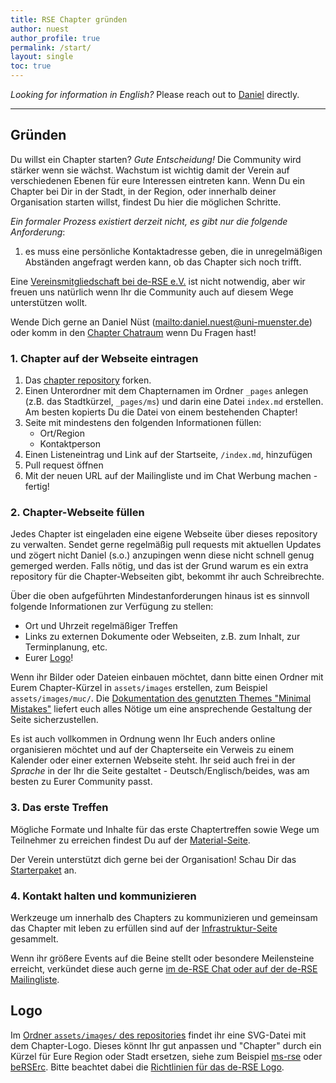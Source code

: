 ```yaml
---
title: RSE Chapter gründen
author: nuest
author_profile: true
permalink: /start/
layout: single
toc: true
---
```


_Looking for information in English?_ Please reach out to [Daniel](mailto:daniel.nuest@uni-muenster.de) directly.

------

## Gründen

Du willst ein Chapter starten?
_Gute Entscheidung!_
Die Community wird stärker wenn sie wächst.
Wachstum ist wichtig damit der Verein auf verschiedenen Ebenen für eure Interessen eintreten kann.
Wenn Du ein Chapter bei Dir in der Stadt, in der Region, oder innerhalb deiner Organisation starten willst, findest Du hier die möglichen Schritte.

_Ein formaler Prozess existiert derzeit nicht, es gibt nur die folgende Anforderung_:

1. es muss eine persönliche Kontaktadresse geben, die in unregelmäßigen Abständen angefragt werden kann, ob das Chapter sich noch trifft.

Eine [Vereinsmitgliedschaft bei de-RSE e.V.](https://de-rse.org/de/association.html) ist nicht notwendig, aber wir freuen uns natürlich wenn Ihr die Community auch auf diesem Wege unterstützen wollt.

Wende Dich gerne an Daniel Nüst ([mailto:daniel.nuest@uni-muenster.de](daniel.nuest@uni-muenster.de)) oder komm in den [Chapter Chatraum](https://chat.gwdg.de/channel/derse_chapter) wenn Du Fragen hast!

### 1. Chapter auf der Webseite eintragen

1. Das [chapter repository](https://github.com/DE-RSE/chapter) forken.
1. Einen Unterordner mit dem Chapternamen im Ordner `_pages` anlegen (z.B. das Stadtkürzel, `_pages/ms`) und darin eine Datei `index.md` erstellen. Am besten kopierts Du die Datei von einem bestehenden Chapter!
1. Seite mit mindestens den folgenden Informationen füllen:
    - Ort/Region
    - Kontaktperson
1. Einen Listeneintrag und Link auf der Startseite, `/index.md`, hinzufügen
1. Pull request öffnen
1. Mit der neuen URL auf der Mailingliste und im Chat Werbung machen - fertig!

### 2. Chapter-Webseite füllen

Jedes Chapter ist eingeladen eine eigene Webseite über dieses repository zu verwalten.
Sendet gerne regelmäßig pull requests mit aktuellen Updates und zögert nicht Daniel (s.o.) anzupingen wenn diese nicht schnell genug gemerged werden.
Falls nötig, und das ist der Grund warum es ein extra repository für die Chapter-Webseiten gibt, bekommt ihr auch Schreibrechte.

Über die oben aufgeführten Mindestanforderungen hinaus ist es sinnvoll folgende Informationen zur Verfügung zu stellen:

- Ort und Uhrzeit regelmäßiger Treffen
- Links zu externen Dokumente oder Webseiten, z.B. zum Inhalt, zur Terminplanung, etc.
- Eurer [Logo](#logo)!

Wenn ihr Bilder oder Dateien einbauen möchtet, dann bitte einen Ordner mit Eurem Chapter-Kürzel in `assets/images` erstellen, zum Beispiel `assets/images/muc/`.
Die [Dokumentation des genutzten Themes "Minimal Mistakes"](https://mmistakes.github.io/minimal-mistakes/) liefert euch alles Nötige um eine ansprechende Gestaltung der Seite sicherzustellen.

Es ist auch vollkommen in Ordnung wenn Ihr Euch anders online organisieren möchtet und auf der Chapterseite ein Verweis zu einem Kalender oder einer externen Webseite steht.
Ihr seid auch frei in der _Sprache_ in der Ihr die Seite gestaltet - Deutsch/Englisch/beides, was am besten zu Eurer Community passt.

### 3. Das erste Treffen

Mögliche Formate und Inhalte für das erste Chaptertreffen sowie Wege um Teilnehmer zu erreichen findest Du auf der [Material-Seite](/chapter/material/).

Der Verein unterstützt dich gerne bei der Organisation! Schau Dir das [Starterpaket](/chapter/package) an.

### 4. Kontakt halten und kommunizieren

Werkzeuge um innerhalb des Chapters zu kommunizieren und gemeinsam das Chapter mit leben zu erfüllen sind auf der [Infrastruktur-Seite](/chapter/infrastruktur/) gesammelt.

Wenn ihr größere Events auf die Beine stellt oder besondere Meilensteine erreicht, verkündet diese auch gerne [im de-RSE Chat oder auf der de-RSE Mailingliste](https://de-rse.org/de/join.html).

## Logo

Im [Ordner `assets/images/` des repositories](https://github.com/DE-RSE/chapter/tree/master/assets/img/site) findet ihr eine SVG-Datei mit dem Chapter-Logo.
Dieses könnt Ihr gut anpassen und "Chapter" durch ein Kürzel für Eure Region oder Stadt ersetzen, siehe zum Beispiel [ms-rse](ms/) oder [beRSErc](berserc/).
Bitte beachtet dabei die [Richtlinien für das de-RSE Logo](https://github.com/DE-RSE/logo-association).
